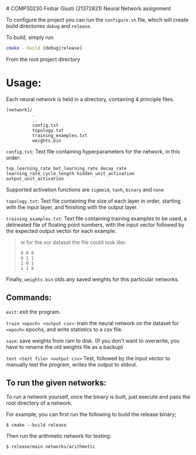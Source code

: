 # COMP30230 Finbar Giusti (21372821) Neural Network assignment 

To configure the project you can run the `configure.sh` file, 
which will create build directories `debug` and `release`.

To build, simply run

```bash
cmake --build [debug|release]
```

From the root project directory

# Usage:

Each neural network is held in a directory, containing 4 principle files.

```
[network]/
          .
          ..
          config.txt
          topology.txt
          training_examples.txt
          weights.bin
```

`config.txt`: Text file containing hyperparameters for the network, in this order:

`top_learning_rate bot_learning_rate decay_rate learning_rate_cycle_length hidden_unit_activation output_unit_activation`

Supported activation functions are `sigmoid`, `tanh`, `binary` and `none`

`topology.txt`: Text file containing the size of each layer in order, starting with the input layer, and finishing with the output layer.


`training_examples.txt`: Text file containing training examples to be used, a delineated file of floating point numbers, with the input vector followed by the expected output vector for each example.
> ie for the xor dataset the file could look like:
> ```
> 0 0 0
> 0 1 1
> 1 0 1
> 1 1 0
> ```

Finally, `weights.bin` olds any saved weights for this particular networks.

## Commands:

`exit`: exit the program.

`train <epoch> <output csv>`:  train the neural network on the dataset for `<epoch>` epochs, and write statistics to a csv file.

`save`: save weights from ram to disk. (If you don't want to overwrite, you have to rename the old weights file as a backup)

`test <test file> <output csv>` Test, followed by the input vector to manually test the program, writes the output to stdout.


## To run the given networks:

To run a network yourself, once the binary is built, just execute and pass the root directory of a network.

For example, you can first run the following to build the release binary;

`$ cmake --build release`

Then run the arithmetic network for testing:

`$ release/main networks/arithmetic`
